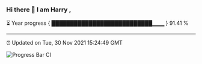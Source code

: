 ### Hi there 👋 I am Harry , 

⏳ Year progress { ███████████████████████████▁▁▁ } 91.41 %

---

⏰ Updated on Tue, 30 Nov 2021 15:24:49 GMT

![Progress Bar CI](https://github.com/duykhang68/duykhang68/workflows/Progress%20Bar%20CI/badge.svg)

